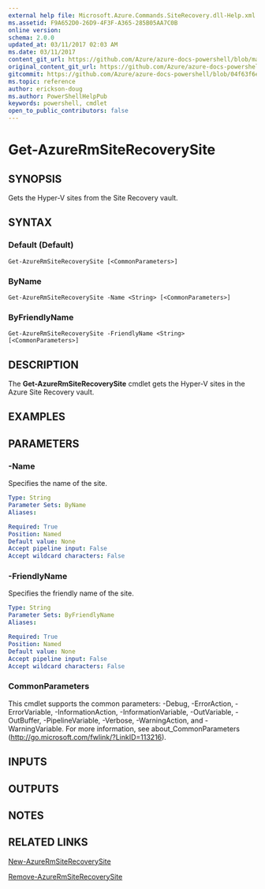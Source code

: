 ```yaml
---
external help file: Microsoft.Azure.Commands.SiteRecovery.dll-Help.xml
ms.assetid: F9A652D0-26D9-4F3F-A365-285B05AA7C0B
online version:
schema: 2.0.0
updated_at: 03/11/2017 02:03 AM
ms.date: 03/11/2017
content_git_url: https://github.com/Azure/azure-docs-powershell/blob/master/azureps-cmdlets-docs/ResourceManager/AzureRM.SiteRecovery/v3.6.0/Get-AzureRmSiteRecoverySite.md
original_content_git_url: https://github.com/Azure/azure-docs-powershell/blob/master/azureps-cmdlets-docs/ResourceManager/AzureRM.SiteRecovery/v3.6.0/Get-AzureRmSiteRecoverySite.md
gitcommit: https://github.com/Azure/azure-docs-powershell/blob/04f63f6e685743ace2c57eb157574e34e8610b1c
ms.topic: reference
author: erickson-doug
ms.author: PowerShellHelpPub
keywords: powershell, cmdlet
open_to_public_contributors: false
---
```


# Get-AzureRmSiteRecoverySite

## SYNOPSIS
Gets the Hyper-V sites from the Site Recovery vault.

## SYNTAX

### Default (Default)
```
Get-AzureRmSiteRecoverySite [<CommonParameters>]
```

### ByName
```
Get-AzureRmSiteRecoverySite -Name <String> [<CommonParameters>]
```

### ByFriendlyName
```
Get-AzureRmSiteRecoverySite -FriendlyName <String> [<CommonParameters>]
```

## DESCRIPTION
The **Get-AzureRmSiteRecoverySite** cmdlet gets the Hyper-V sites in the Azure Site Recovery vault.

## EXAMPLES

## PARAMETERS

### -Name
Specifies the name of the site.

```yaml
Type: String
Parameter Sets: ByName
Aliases: 

Required: True
Position: Named
Default value: None
Accept pipeline input: False
Accept wildcard characters: False
```

### -FriendlyName
Specifies the friendly name of the site.

```yaml
Type: String
Parameter Sets: ByFriendlyName
Aliases: 

Required: True
Position: Named
Default value: None
Accept pipeline input: False
Accept wildcard characters: False
```

### CommonParameters
This cmdlet supports the common parameters: -Debug, -ErrorAction, -ErrorVariable, -InformationAction, -InformationVariable, -OutVariable, -OutBuffer, -PipelineVariable, -Verbose, -WarningAction, and -WarningVariable. For more information, see about_CommonParameters (http://go.microsoft.com/fwlink/?LinkID=113216).

## INPUTS

## OUTPUTS

## NOTES

## RELATED LINKS

[New-AzureRmSiteRecoverySite](./New-AzureRmSiteRecoverySite.md)

[Remove-AzureRmSiteRecoverySite](./Remove-AzureRmSiteRecoverySite.md)
